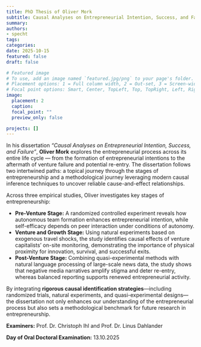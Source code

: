 ```yaml
---
title: PhD Thesis of Oliver Mork  
subtitle: Causal Analyses on Entrepreneurial Intention, Success, and Failure  
summary:  
authors:  
- specht  
tags:  
categories:  
date: 2025-10-15  
featured: false  
draft: false  

# Featured image  
# To use, add an image named `featured.jpg/png` to your page's folder.  
# Placement options: 1 = Full column width, 2 = Out-set, 3 = Screen-width  
# Focal point options: Smart, Center, TopLeft, Top, TopRight, Left, Right, BottomLeft, Bottom, BottomRight  
image:  
  placement: 2  
  caption:  
  focal_point: ""  
  preview_only: false  

projects: []  
---
```


In his dissertation *“Causal Analyses on Entrepreneurial Intention, Success, and Failure”*, **Oliver Mork** explores the entrepreneurial process across its entire life cycle — from the formation of entrepreneurial intentions to the aftermath of venture failure and potential re-entry. The dissertation follows two intertwined paths: a topical journey through the stages of entrepreneurship and a methodological journey leveraging modern causal inference techniques to uncover reliable cause-and-effect relationships.  

Across three empirical studies, Oliver investigates key stages of entrepreneurship:  
- **Pre-Venture Stage:** A randomized controlled experiment reveals how autonomous team formation enhances entrepreneurial intention, while self-efficacy depends on peer interaction under conditions of autonomy.  
- **Venture and Growth Stage:** Using natural experiments based on exogenous travel shocks, the study identifies causal effects of venture capitalists’ on-site monitoring, demonstrating the importance of physical proximity for innovation, survival, and successful exits.  
- **Post-Venture Stage:** Combining quasi-experimental methods with natural language processing of large-scale news data, the study shows that negative media narratives amplify stigma and deter re-entry, whereas balanced reporting supports renewed entrepreneurial activity.  

By integrating **rigorous causal identification strategies**—including randomized trials, natural experiments, and quasi-experimental designs—the dissertation not only enhances our understanding of the entrepreneurial process but also sets a methodological benchmark for future research in entrepreneurship.  

**Examiners:** Prof. Dr. Christoph Ihl and Prof. Dr. Linus Dahlander  
  
**Day of Oral Doctoral Examination:** 13.10.2025  
